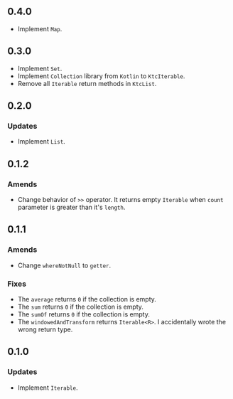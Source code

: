 ## 0.4.0
- Implement `Map`.

## 0.3.0
- Implement `Set`.
- Implement `Collection` library from `Kotlin` to `KtcIterable`.
- Remove all `Iterable` return methods in `KtcList`.

## 0.2.0
### Updates
- Implement `List`.

## 0.1.2
### Amends
- Change behavior of `>>` operator. It returns empty `Iterable` when `count` parameter is greater than it's `length`.

## 0.1.1
### Amends
- Change `whereNotNull` to `getter`.

### Fixes
- The `average` returns `0` if the collection is empty.
- The `sum` returns `0` if the collection is empty.
- The `sumOf` returns `0` if the collection is empty.
- The `windowedAndTransform` returns `Iterable<R>`. I accidentally wrote the wrong return type.

## 0.1.0
### Updates
- Implement `Iterable`.